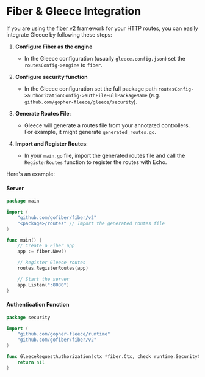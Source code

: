 # Fiber & Gleece Integration
If you are using the [fiber v2](https://github.com/gofiber/fiber) framework for your HTTP routes, you can easily integrate Gleece by following these steps:

1. **Configure Fiber as the engine**
   - In the Gleece configuration (usually `gleece.config.json`) set the `routesConfig->engine` to `fiber`.

2. **Configure security function**
   - In the Gleece configuration set the full package path `routesConfig->authorizationConfig->authFileFullPackageName` (e.g. `github.com/gopher-fleece/gleece/security`).

3. **Generate Routes File**:  
   - Gleece will generate a routes file from your annotated controllers. For example, it might generate `generated_routes.go`.

4. **Import and Register Routes**:  
   - In your `main.go` file, import the generated routes file and call the `RegisterRoutes` function to register the routes with Echo.


Here's an example:

#### Server
```go
package main

import (
    "github.com/gofiber/fiber/v2"
    "<package>/routes" // Import the generated routes file
)

func main() {
    // Create a Fiber app
    app := fiber.New()

    // Register Gleece routes
    routes.RegisterRoutes(app)

    // Start the server
    app.Listen(":8080")
}
```

#### Authentication Function

```go
package security

import (
    "github.com/gopher-fleece/runtime"
    "github.com/gofiber/fiber/v2"
)

func GleeceRequestAuthorization(ctx *fiber.Ctx, check runtime.SecurityCheck) *runtime.SecurityError {
    return nil
}
```